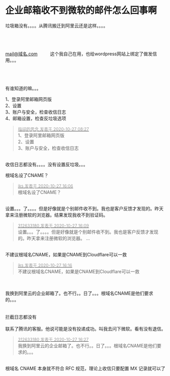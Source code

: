 # 企业邮箱收不到微软的邮件怎么回事啊


垃圾箱没有。。。。从腾讯搬迁到阿里云还是这样。。。。<br />
<br />
<br />
<br />
<br />
mail@域名.com&nbsp; &nbsp;&nbsp; &nbsp;&nbsp; &nbsp; 这个我自己在用，也给wordpress网站上绑定了做发信用。。。<br />
<br />
<br />
<br />
<br />
有谁知道的嘛。。。

1、登录阿里邮箱网页版<br />
2、设置<br />
3、账户与安全，检查收信日志<br />
4、邮箱设置，检查反垃圾选项

<div class="quote"><blockquote><font size="2"><a href="https://www.hostloc.com/forum.php?mod=redirect&amp;goto=findpost&amp;pid=9357222&amp;ptid=758780" target="_blank"><font color="#999999">指间的思念 发表于 2020-10-27 08:27</font></a></font><br />
1、登录阿里邮箱网页版<br />
2、设置<br />
3、账户与安全，检查收信日志</blockquote></div><br />
收信日志都没有。。。。没有设置反垃圾。。。

根域名设了CNAME？<img id="aimg_b2dEg" onclick="zoom(this, this.src, 0, 0, 0)" class="zoom" src="https://cdn.jsdelivr.net/gh/hishis/forum-master/public/images/patch.gif" onmouseover="img_onmouseoverfunc(this)" onload="thumbImg(this)" border="0" alt="" />

<div class="quote"><blockquote><font size="2"><a href="https://www.hostloc.com/forum.php?mod=redirect&amp;goto=findpost&amp;pid=9359772&amp;ptid=758780" target="_blank"><font color="#999999">iks 发表于 2020-10-27 16:06</font></a></font><br />
根域名设了CNAME？</blockquote></div><br />
设置。。。了。。。。但是好像就是个别邮件收不到。我也是客户反馈才发现的。昨天拿来注册微软的浏览器。结果发现我收不到验证码。

<div class="quote"><blockquote><font size="2"><a href="https://www.hostloc.com/forum.php?mod=redirect&amp;goto=findpost&amp;pid=9359788&amp;ptid=758780" target="_blank"><font color="#999999">312633180 发表于 2020-10-27 16:09</font></a></font><br />
设置。。。了。。。。但是好像就是个别邮件收不到。我也是客户反馈才发现的。昨天拿来注册微软的浏览器。 ...</blockquote></div><br />
不建议根域名CNAME，如果是CNAME到Cloudflare可以一救<img id="aimg_R99l0" onclick="zoom(this, this.src, 0, 0, 0)" class="zoom" src="https://cdn.jsdelivr.net/gh/hishis/forum-master/public/images/patch.gif" onmouseover="img_onmouseoverfunc(this)" onload="thumbImg(this)" border="0" alt="" />

<div class="quote"><blockquote><font size="2"><a href="https://www.hostloc.com/forum.php?mod=redirect&amp;goto=findpost&amp;pid=9359826&amp;ptid=758780" target="_blank"><font color="#999999">iks 发表于 2020-10-27 16:16</font></a></font><br />
不建议根域名CNAME，如果是CNAME到Cloudflare可以一救</blockquote></div><br />
<br />
我换到阿里云的企业邮箱了。也不行。。日了。。。根域名CNAME是他们要求的。。。&nbsp;&nbsp;<br />
<br />
<br />
拦截日志都没有<br />
<br />
 联系了腾讯的客服。他说可能是没有投递成功。叫我去问下微软。看有没有退信。

<div class="quote"><blockquote><font size="2"><a href="https://www.hostloc.com/forum.php?mod=redirect&amp;goto=findpost&amp;pid=9359861&amp;ptid=758780" target="_blank"><font color="#999999">312633180 发表于 2020-10-27 16:27</font></a></font><br />
我换到阿里云的企业邮箱了。也不行。。日了。。。根域名CNAME是他们要求的。。。&nbsp;&nbsp;</blockquote></div><br />
根域名 CNAME 本身就不符合 RFC 规范，理论上收信只要配置 MX 记录就可以了<img id="aimg_SYZGp" onclick="zoom(this, this.src, 0, 0, 0)" class="zoom" src="https://cdn.jsdelivr.net/gh/hishis/forum-master/public/images/patch.gif" onmouseover="img_onmouseoverfunc(this)" onload="thumbImg(this)" border="0" alt="" />
